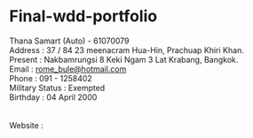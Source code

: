 # Final-wdd-portfolio
Thana Samart (Auto) - 61070079 <br>
Address : 37 / 84 23 meenacram Hua-Hin, Prachuap Khiri Khan.<br>
Present : Nakbamrungsi 8 Keki Ngam 3 Lat Krabang, Bangkok.<br>
Email : rome_bule@hotmail.com<br>
Phone : 091 - 1258402<br>
Military Status : Exempted<br>
Birthday : 04 April 2000<br>
<br><br>
Website : 

